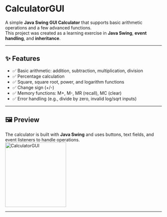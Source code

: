 # CalculatorGUI

A simple **Java Swing GUI Calculator** that supports basic arithmetic operations and a few advanced functions.  
This project was created as a learning exercise in **Java Swing**, **event handling**, and **inheritance**.

---

## ✨ Features
- ✅ Basic arithmetic: addition, subtraction, multiplication, division  
- ✅ Percentage calculation  
- ✅ Square, square root, power, and logarithm functions  
- ✅ Change sign (+/-)  
- ✅ Memory functions: M+, M-, MR (recall), MC (clear)  
- ✅ Error handling (e.g., divide by zero, invalid log/sqrt inputs)  

---

## 🖼 Preview
The calculator is built with **Java Swing** and uses buttons, text fields, and event listeners to handle operations.  
<img width="196" height="208" alt="CalculatorGUI" src="https://github.com/user-attachments/assets/229a3cd3-2725-404c-b745-d460d036d6e9" />


---
